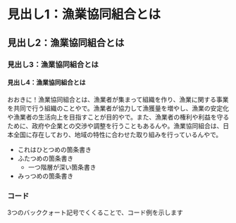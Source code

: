 # 見出し1：漁業協同組合とは

## 見出し2：漁業協同組合とは

### 見出し3：漁業協同組合とは

#### 見出し4：漁業協同組合とは

おおきに！漁業協同組合とは、漁業者が集まって組織を作り、漁業に関する事業を共同で行う組織のことやで。漁業者が協力して漁獲量を増やし、漁業の安定化や漁業者の生活向上を目指すことが目的やで。また、漁業者の権利や利益を守るために、政府や企業との交渉や調整を行うこともあるんや。漁業協同組合は、日本全国に存在しており、地域の特性に合わせた取り組みを行っているんやで。

- これはひとつめの箇条書き
- ふたつめの箇条書き
  - 一つ階層が深い箇条書き
- みっつめの箇条書き

### コード

3つのバッククォート記号でくくることで、コード例を示します
